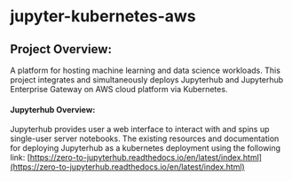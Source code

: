 # jupyter-kubernetes-aws

## Project Overview:
A platform for hosting machine learning and data science workloads. This project integrates and simultaneously deploys Jupyterhub and Jupyterhub Enterprise Gateway on AWS cloud platform via Kubernetes.  

#### Jupyterhub Overview:
Jupyterhub provides user a web interface to interact with and spins up single-user server notebooks. The existing resources and documentation for deploying Jupyterhub as a kubernetes deployment using the following link: [https://zero-to-jupyterhub.readthedocs.io/en/latest/index.html](https://zero-to-jupyterhub.readthedocs.io/en/latest/index.html)
